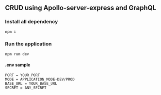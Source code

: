 ## CRUD using Apollo-server-express and GraphQL


### Install all dependency
```bash
npm i
```
### Run the application
```bash
npm run dev
```
#### .env sample
```.env
PORT = YOUR_PORT
MODE = APPLICATION_MODE-DEV/PROD
BASE_URL = YOUR_BASE_URL
SECRET = ANY_SECRET
```